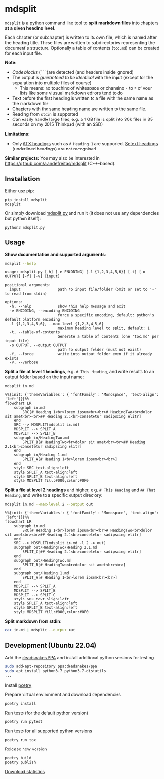 # mdsplit

`mdsplit` is a python command line tool to
**split markdown files** into chapters
**at a given [heading level](https://spec.commonmark.org/0.30/#atx-headings)**.

Each chapter (or subchapter) is written to its own file,
which is named after the heading title.
These files are written to subdirectories representing the document's structure.
Optionally a table of contents (`toc.md`) can be created for each input file.

**Note:**
- *Code blocks* (`` ``` ``)are detected (and headers inside ignored)
- The output is *guaranteed to be identical* with the input
  (except for the separation into multiple files of course)
    - This means: no touching of whitespace or changing `-` to `*` of your lists
      like some viusual markdown editors tend to do
- Text before the first heading is written to a file with the same name as the markdown file
- Chapters with the same heading name are written to the same file.
- Reading from `stdin` is supported
- Can easily handle large files,
  e.g. a 1 GB file is split into 30k files in 35 seconds on my 2015 Thinkpad (with an SSD)

**Limitations:**
- Only [ATX headings](https://spec.commonmark.org/0.30/#atx-headings) 
  such as `# Heading 1` are supported.
  [Setext headings](https://spec.commonmark.org/0.30/#setext-headings)
  (underlined headings) are not recognised.

**Similar projects:**
You may also be interested in https://github.com/alandefreitas/mdsplit (C++-based).

## Installation

Either use pip:

    pip install mdsplit
    mdsplit

Or simply download [mdsplit.py](mdsplit.py) and run it (it does not use any dependencies but python itself):

    python3 mdsplit.py

## Usage

**Show documentation and supported arguments**:

```bash
mdsplit --help
```

```
usage: mdsplit.py [-h] [-e ENCODING] [-l {1,2,3,4,5,6}] [-t] [-o OUTPUT] [-f] [-v] [input]

positional arguments:
  input                 path to input file/folder (omit or set to '-' to read from stdin)

options:
  -h, --help            show this help message and exit
  -e ENCODING, --encoding ENCODING
                        force a specific encoding, default: python's default platform encoding
  -l {1,2,3,4,5,6}, --max-level {1,2,3,4,5,6}
                        maximum heading level to split, default: 1
  -t, --table-of-contents
                        Generate a table of contents (one 'toc.md' per input file)
  -o OUTPUT, --output OUTPUT
                        path to output folder (must not exist)
  -f, --force           write into output folder even if it already exists
  -v, --verbose
```

**Split a file at level 1 headings**, e.g. `# This Heading`, and write results to an output folder based on the input name:

```bash
mdsplit in.md
```

```mermaid
%%{init: {'themeVariables': { 'fontFamily': 'Monospace', 'text-align': 'left'}}}%%
flowchart LR
    subgraph in.md
        SRC[# Heading 1<br>lorem ipsum<br><br># HeadingTwo<br>dolor sit amet<br><br>## Heading 2.1<br>consetetur sadipscing elitr]
    end
    SRC --> MDSPLIT(mdsplit in.md)
    MDSPLIT --> SPLIT_A
    MDSPLIT --> SPLIT_B
    subgraph in/HeadingTwo.md
        SPLIT_B[# HeadingTwo<br>dolor sit amet<br><br>## Heading 2.1<br>consetetur sadipscing elitr]
    end
    subgraph in/Heading 1.md
        SPLIT_A[# Heading 1<br>lorem ipsum<br><br>]
    end
    style SRC text-align:left
    style SPLIT_A text-align:left
    style SPLIT_B text-align:left
    style MDSPLIT fill:#000,color:#0F0
```

**Split a file at level 2 headings** and higher, e.g. `# This Heading` and `## That Heading`, and write to a specific output directory:

```bash
mdsplit in.md --max-level 2 --output out
```

```mermaid
%%{init: {'themeVariables': { 'fontFamily': 'Monospace', 'text-align': 'left'}}}%%
flowchart LR
    subgraph in.md
        SRC[# Heading 1<br>lorem ipsum<br><br># HeadingTwo<br>dolor sit amet<br><br>## Heading 2.1<br>consetetur sadipscing elitr]
    end
    SRC --> MDSPLIT(mdsplit in.md -l 2 -o out)
    subgraph out/HeadingTwo/Heading 2.1.md
        SPLIT_C[## Heading 2.1<br>consetetur sadipscing elitr]
    end
    subgraph out/HeadingTwo.md
        SPLIT_B[# HeadingTwo<br>dolor sit amet<br><br>]
    end
    subgraph out/Heading 1.md
        SPLIT_A[# Heading 1<br>lorem ipsum<br><br>]
    end
    MDSPLIT --> SPLIT_A
    MDSPLIT --> SPLIT_B
    MDSPLIT --> SPLIT_C
    style SRC text-align:left
    style SPLIT_A text-align:left
    style SPLIT_B text-align:left
    style MDSPLIT fill:#000,color:#0F0
```

**Split markdown from stdin**:

```bash
cat in.md | mdsplit --output out
```

## Development (Ubuntu 22.04)

Add the [deadsnakes PPA](https://launchpad.net/~deadsnakes/+archive/ubuntu/ppa)
and install additional python versions for testing

```bash
sudo add-apt-repository ppa:deadsnakes/ppa
sudo apt install python3.7 python3.7-distutils
...
```

Install [poetry](https://python-poetry.org)

Prepare virtual environment and download dependencies

    poetry install

Run tests (for the default python version)

    poetry run pytest

Run tests for all supported python versions

    poetry run tox

Release new version

    poetry build
    poetry publish

[Download statistics](https://pypistats.org/packages/mdsplit)
